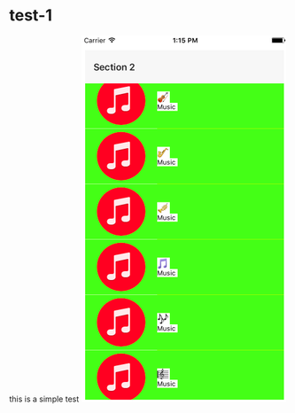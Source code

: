 # test-1
this is a simple test
![alt tag](https://github.com/eduardmrz/test-1/blob/master/tables_emoji.png?raw=true)
